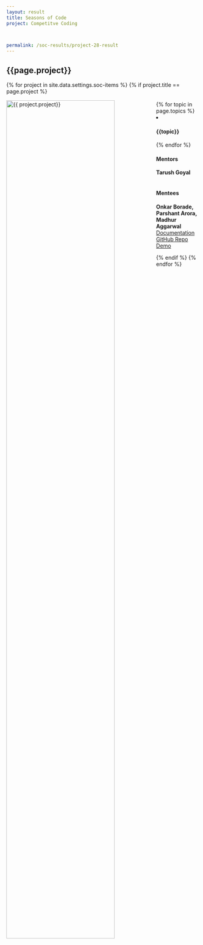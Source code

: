 ```yaml
---
layout: result
title: Seasons of Code
project: Competitve Coding


    
permalink: /soc-results/project-28-result
---
```


<h2 class="display1 m-3 p-3 text-center customcol">{{page.project}}</h2>
{% for project in site.data.settings.soc-items %}
{% if project.title == page.project %}

<div>
    <img src="{{ site.baseurl }}/{{ project.image }}"  width = "75%" height="auto"  alt="{{ project.project}}" class="border rounded" style = "float: left; margin-top: 3%; margin-right: 3%">
</div>


<div class="mentor-mentee-section">
    <br>
        {% for topic in page.topics %}
        <li><h4 class="text-primary text-center">{{topic}}</h4></li>
        {% endfor %}
    <br>
    <h4 class="mentor-title" style="display: block; fontWeight: 800">Mentors</h4>   
    <h4 class="mentors" style="display: inline;">Tarush Goyal</h4>    
    <br>  <br>
    <h4 class="mentor-title" style="display: block;">Mentees</h4> 
    <h4 class="mentors" style="display: inline;">Onkar Borade, Parshant Arora, Madhur Aggarwal</h4>
    </div>

<div class = "button-holder">
    <div class="button-res"><a href="https://docs.google.com/document/d/1__2xHJsBJC-vu2raHkMWGhACcocX3nVYXfUoRdP87HY/edit?usp=sharing" role="button">Documentation</a></div>
    <div class="button-res"><a href="https://github.com/Parshant-Arora/CP-SoC" role="button">GitHub Repo</a></div>
    <div class="button-res"><a href="https://drive.google.com/drive/folders/1HVXkXgItIKO4NR33wpNZu08klc6e7pXR?usp=sharing" role="button">Demo</a></div>
</div>

{% endif %}
{% endfor %}
